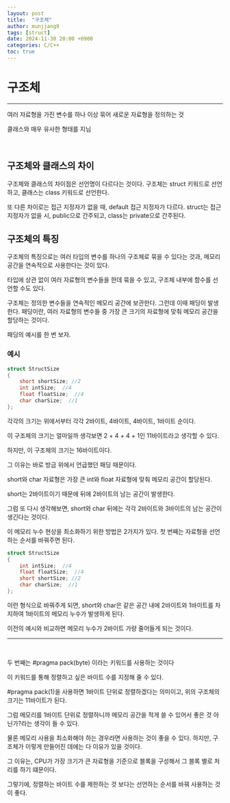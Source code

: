 ```yaml
---
layout: post
title:  "구조체"
author: munjjang9
tags: [struct]
date: 2024-11-30 20:00 +0900
categories: C/C++
toc: true
---
```


# 구조체
---
여러 자료형을 가진 변수를 하나 이상 묶어 새로운 자료형을 정의하는 것

클래스와 매우 유사한 형태를 지님

<br>

## 구조체와 클래스의 차이

구조체와 클래스의 차이점은 선언명이 다르다는 것이다. 구조체는 struct 키워드로 선언하고, 클래스는 class 키워드로 선언한다.

또 다른 차이로는 접근 지정자가 없을 때, default 접근 지정자가 다르다. struct는 접근 지정자가 없을 시, public으로 간주되고, class는 private으로 간주된다.

## 구조체의 특징
구조체의 특징으로는 여러 타입의 변수를 하나의 구조체로 묶을 수 있다는 것과, 메모리 공간을 연속적으로 사용한다는 것이 있다.

타입에 상관 없이 여러 자료형의 변수들을 한데 묶을 수 있고, 구조체 내부에 함수를 선언할 수도 있다.

구조체는 정의한 변수들을 연속적인 메모리 공간에 보관한다. 그런데 이때 패딩이 발생한다. 패딩이란, 여러 자료형의 변수들 중 가장 큰 크기의 자료형에 맞춰 메모리 공간을 할당하는 것이다.

패딩의 예시를 한 번 보자.


### 예시
```c
struct StructSize
{
	short shortSize; //2
	int intSize;  //4
	float floatSize;  //4
	char charSize;  //1
};
```

각각의 크기는 위에서부터 각각 2바이트, 4바이트, 4바이트, 1바이트 순이다.

이 구조체의 크기는 얼마일까 생각보면 2 + 4 + 4 + 1인 11바이트라고 생각할 수 있다.

하지만, 이 구조체의 크기는 16바이트이다.

그 이유는 바로 방금 위에서 언급했던 패딩 때문이다.

short와 char 자료형은 가장 큰 int와 float 자료형에 맞춰 메모리 공간이 할당된다.

short는 2바이트이기 때문에 뒤에 2바이트의 남는 공간이 발생한다.

그럼 또 다시 생각해보면, short와 char 뒤에는 각각 2바이트와 3바이트의 남는 공간이 생긴다는 것이다.


이 메모리 누수 현상을 최소화하기 위한 방법은 2가지가 있다. 첫 번째는 자료형을 선언하는 순서를 바꿔주면 된다. 

```c
struct StructSize
{
	int intSize;  //4
	float floatSize;  //4
	short shortSize; //2
	char charSize;  //1
};
```

이런 형식으로 바꿔주게 되면, short와 char은 같은 공간 내에 2바이트와 1바이트를 차지하여 1바이트의 메모리 누수가 발생하게 된다.

이전의 예시와 비교하면 메모리 누수가 2바이트 가량 줄어들게 되는 것이다.

---
<br>

두 번째는 #pragma pack(byte) 이라는 키워드를 사용하는 것이다

이 키워드를 통해 정렬하고 싶은 바이트 수를 지정해 줄 수 있다.

#pragma pack(1)을 사용하면 1바이트 단위로 정렬하겠다는 의미이고, 위의 구조체의 크기는 11바이트가 된다.

그럼 메모리를 1바이트 단위로 정렬하니까 메모리 공간을 적게 쓸 수 있어서 좋은 것 아닌가?라는 생각이 들 수 있다.

물론 메모리 사용을 최소화해야 하는 경우라면 사용하는 것이 좋을 수 있다. 하지만, 구조체가 이렇게 만들어진 데에는 다 이유가 있을 것이다.

그 이유는, CPU가 가장 크기가 큰 자료형을 기준으로 블록을 구성해서 그 블록 별로 처리를 하기 떄문이다.

그렇기에, 정렬하는 바이트 수를 제한하는 것 보다는 선언하는 순서를 바꿔 사용하는 것이 좋다.